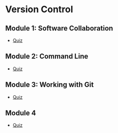 # Version Control

## Module 1: Software Collaboration
- [Quiz](module1/index.html)

## Module 2: Command Line
- [Quiz](module2/index.html)

## Module 3: Working with Git
- [Quiz](module3/index.html)

## Module 4
- [Quiz](module4/index.html)

